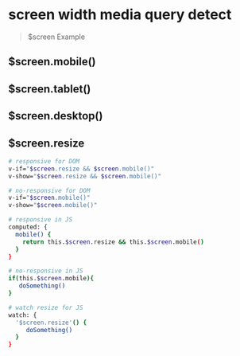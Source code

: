 # screen width media query detect

> $screen Example
## $screen.mobile()
## $screen.tablet()
## $screen.desktop()
## $screen.resize

``` bash
# responsive for DOM
v-if="$screen.resize && $screen.mobile()"
v-show="$screen.resize && $screen.mobile()"

# no-responsive for DOM
v-if="$screen.mobile()"
v-show="$screen.mobile()"

# responsive in JS
computed: {
  mobile() {
    return this.$screen.resize && this.$screen.mobile()
  }
}

# no-responsive in JS
if(this.$screen.mobile){
   doSomething()
}

# watch resize for JS
watch: {
  '$screen.resize'() {
     doSomething()
  }
}
